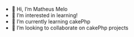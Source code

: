 - 👋 Hi, I’m Matheus Melo
- 👀 I’m interested in learning!
- 🌱 I’m currently learning cakePhp
- 💞️ I’m looking to collaborate on cakePhp projects

